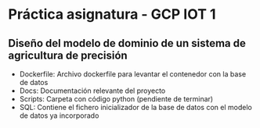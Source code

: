 # Práctica asignatura - GCP IOT 1

## Diseño del modelo de dominio de un sistema de agricultura de precisión

- Dockerfile: Archivo dockerfile para levantar el contenedor con la base de datos
- Docs: Documentación relevante del proyecto
- Scripts: Carpeta con código python (pendiente de terminar)
- SQL: Contiene el fichero inicializador de la base de datos con el modelo de datos ya incorporado
